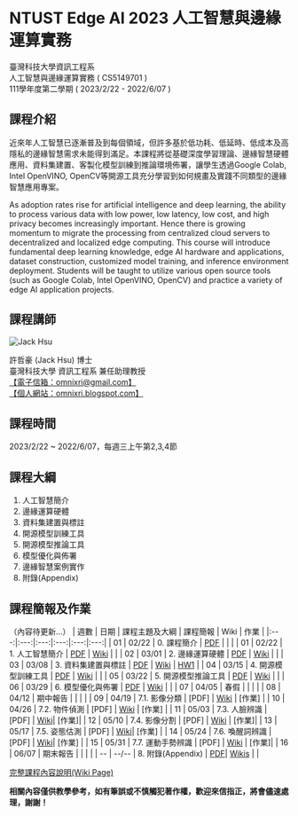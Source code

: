 
# NTUST Edge AI 2023 人工智慧與邊緣運算實務
臺灣科技大學資訊工程系  
人工智慧與邊緣運算實務 ( CS5149701 )  
111學年度第二學期 ( 2023/2/22 - 2022/6/07 )  

## 課程介紹

近來年人工智慧已逐漸普及到每個領域，但許多基於低功耗、低延時、低成本及高隱私的邊緣智慧需求未能得到滿足。本課程將從基礎深度學習理論、邊緣智慧硬體應用、資料集建置、客製化模型訓練到推論環境佈署，讓學生透過Google Colab, Intel OpenVINO, OpenCV等開源工具充分學習到如何規畫及實踐不同類型的邊緣智慧應用專案。  

As adoption rates rise for artificial intelligence and deep learning, the ability to process various data with low power, low latency, low cost, and high privacy becomes increasingly important. Hence there is growing momentum to migrate the processing from centralized cloud servers to decentralized and localized edge computing. This course will introduce fundamental deep learning knowledge, edge AI hardware and applications, dataset construction, customized model training, and  inference environment deployment. Students will be taught to utilize various open source tools (such as Google Colab, Intel OpenVINO, OpenCV) and practice a variety of edge AI application projects.  

## 課程講師
![Jack Hsu](https://1.bp.blogspot.com/-ZnmpktLAa2w/X-qQHv8N0XI/AAAAAAAADFA/AfjqWTikyAkMF2KhxDQW9pHN6r9PSCA7QCLcBGAsYHQ/w200-h200/JackHsu.png)

許哲豪 (Jack Hsu) 博士  
臺灣科技大學 資訊工程系 兼任助理教授  
[【電子信箱：omnixri@gmail.com】](mailto:omnixri@gmail.com)  
[【個人網站：omnixri.blogspot.com】](http://omnixri.blogspot.com)  

## 課程時間
2023/2/22 ~ 2022/6/07，每週三上午第2,3,4節  

## 課程大綱

1. 人工智慧簡介  
2. 邊緣運算硬體  
3. 資料集建置與標註  
4. 開源模型訓練工具  
5. 開源模型推論工具  
6. 模型優化與佈署  
7. 邊緣智慧案例實作  
8. 附錄(Appendix)  

## 課程簡報及作業
（內容待更新...）
| 週數 | 日期 | 課程主題及大綱 | 課程簡報 | Wiki | 作業 | 
|:---:|:---:|:---:|:---:|:---:|:---:|
| 01 | 02/22 | 0. 課程簡介 | [PDF](https://github.com/OmniXRI/NTUST_EdgeAI_2023/blob/main/Ch0_Course/20230222_NTUST_EdgeAI_0_%E8%AA%B2%E7%A8%8B%E7%B0%A1%E4%BB%8B.pdf) | | |
| 01 | 02/22 | 1. 人工智慧簡介 | [PDF](https://github.com/OmniXRI/NTUST_EdgeAI_2023/blob/main/Ch1_Introduction/20230222_NTUST_EdgeAI_1_%E4%BA%BA%E5%B7%A5%E6%99%BA%E6%85%A7%E7%B0%A1%E4%BB%8B.pdf) | [Wiki](https://github.com/OmniXRI/NTUST_EdgeAI_2023/wiki/Ch01_Introduction) | |
| 02 | 03/01 | 2. 邊緣運算硬體 | [PDF](https://github.com/OmniXRI/NTUST_EdgeAI_2023/blob/main/Ch2_Hardware/20220301_NTUST_EdgeAI_2_%E9%82%8A%E7%B7%A3%E9%81%8B%E7%AE%97%E7%A1%AC%E9%AB%94.pdf) | [Wiki](https://github.com/OmniXRI/NTUST_EdgeAI_2023/wiki/Ch02_Hardware) | |
| 03 | 03/08 | 3. 資料集建置與標註 | [PDF](https://github.com/OmniXRI/NTUST_EdgeAI_2023/blob/main/Ch3_Dataset_Annotation/20230308_NTUST_EdgeAI_3_%E8%B3%87%E6%96%99%E9%9B%86%E5%BB%BA%E7%BD%AE%E8%88%87%E6%A8%99%E8%A8%BB.pdf) | [Wiki](https://github.com/OmniXRI/NTUST_EdgeAI_2023/wiki/Ch03_Data_Annotation) | [HW1](https://github.com/OmniXRI/NTUST_EdgeAI_2023/blob/main/Ch3_Dataset_Annotation/20230308_HW1_%E8%B3%87%E6%96%99%E9%9B%86%E5%BB%BA%E7%BD%AE%E8%88%87%E6%A8%99%E8%A8%BB.pdf) |
| 04 | 03/15 | 4. 開源模型訓練工具 | [PDF](https://github.com/OmniXRI/NTUST_EdgeAI_2023/blob/main/Ch4_Training_Tools/20230315_NTUST_EdgeAI_4_%E9%96%8B%E6%BA%90%E6%A8%A1%E5%9E%8B%E8%A8%93%E7%B7%B4%E5%B7%A5%E5%85%B7.pdf) | [Wiki](https://github.com/OmniXRI/NTUST_EdgeAI_2023/wiki/Ch04_Training_Tools) | |
| 05 | 03/22 | 5. 開源模型推論工具 | [PDF](https://github.com/OmniXRI/NTUST_EdgeAI_2023/blob/main/Ch5_Inference_Tools/20230322_NTUST_EdgeAI_5_%E9%96%8B%E6%BA%90%E6%A8%A1%E5%9E%8B%E6%8E%A8%E8%AB%96%E5%B7%A5%E5%85%B7.pdf) | [Wiki](https://github.com/OmniXRI/NTUST_EdgeAI_2023/wiki/Ch05_Inference_Tools) | |
| 06 | 03/29 | 6. 模型優化與佈署 | [PDF](https://github.com/OmniXRI/NTUST_EdgeAI_2023/blob/main/Ch6_Optimization_Deployment/20230329_NTUST_EdgeAI_6_%E9%82%8A%E7%B7%A3%E6%99%BA%E6%85%A7%E5%84%AA%E5%8C%96%E8%88%87%E4%BD%88%E7%BD%B2.pdf) | [Wiki](https://github.com/OmniXRI/NTUST_EdgeAI_2023/wiki/Ch06_Optimization_Deployment) |  |
| 07 | 04/05 | 春假 |  |  |  |
| 08 | 04/12 | 期中報告 |  |  |  |
| 09 | 04/19 | 7.1. 影像分類 | [PDF] | [Wiki](https://github.com/OmniXRI/NTUST_EdgeAI_2023/wiki/Ch07_Implementations)  | [作業] |
| 10 | 04/26 | 7.2. 物件偵測 | [PDF] | [Wiki](https://github.com/OmniXRI/NTUST_EdgeAI_2023/wiki/Ch07_Implementations) | [作業] |
| 11 | 05/03 | 7.3. 人臉辨識 | [PDF] | [Wiki](https://github.com/OmniXRI/NTUST_EdgeAI_2023/wiki/Ch07_Implementations)| [作業]|
| 12 | 05/10 | 7.4. 影像分割 | [PDF] | [Wiki](https://github.com/OmniXRI/NTUST_EdgeAI_2023/wiki/Ch07_Implementations) | [作業]|
| 13 | 05/17 | 7.5. 姿態估測 | [PDF] |  [Wiki](https://github.com/OmniXRI/NTUST_EdgeAI_2023/wiki/Ch07_Implementations)| [作業] |
| 14 | 05/24 | 7.6. 喚醒詞辨識 | [PDF] | [Wiki](https://github.com/OmniXRI/NTUST_EdgeAI_2023/wiki/Ch07_Implementations)| [作業] |
| 15 | 05/31 | 7.7. 運動手勢辨識 | [PDF] | [Wiki](https://github.com/OmniXRI/NTUST_EdgeAI_2023/wiki/Ch07_Implementations) | [作業]|
| 16 | 06/07 | 期末報告 |  |  |  |
| -- | --/-- | 8. 附錄(Appendix) | [PDF](https://github.com/OmniXRI/NTUST_EdgeAI_2023/tree/main/Ch8_Appendix)| [Wikis](https://github.com/OmniXRI/NTUST_EdgeAI_2023/wiki/Ch08_Appendix) | |
  
[完整課程內容說明(Wiki Page)](https://github.com/OmniXRI/NTUST_EdgeAI_2023/wiki)

**相關內容僅供教學參考，如有筆誤或不慎觸犯著作權，歡迎來信指正，將會儘速處理，謝謝！**  

